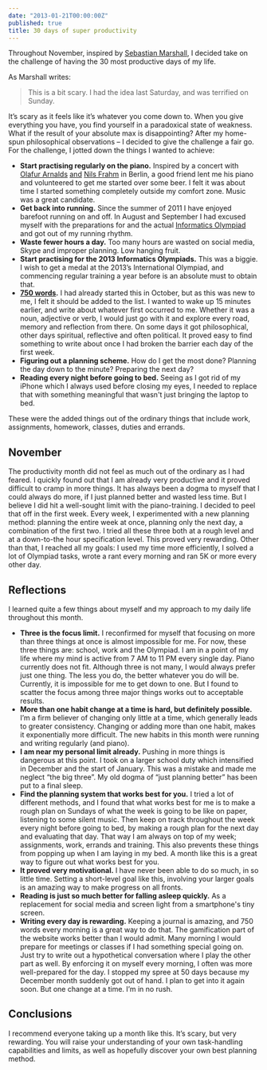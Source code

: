 ```yaml
---
date: "2013-01-21T00:00:00Z"
published: true
title: 30 days of super productivity
---
```


<div class="intro">
  Throughout November, inspired by <a href="http://sebastianmarshall.com/what-if-you-were-to-commit-to-having-the-most-productive-90-days-of-your-life">Sebastian Marshall</a>,
  I decided take on the challenge of having the 30 most productive days of my
  life.
</div>

As Marshall writes:

> This is a bit scary. I had the idea last Saturday, and was terrified on
> Sunday.

It’s scary as it feels like it’s whatever you come down to. When you give
everything you have, you find yourself in a paradoxical state of weakness. What
if the result of your absolute max is disappointing? After my home-spun
philosophical observations – I decided to give the challenge a fair go.  For
the challenge, I jotted down the things I wanted to achieve:

* **Start practising regularly on the piano.** Inspired by a concert with [Olafur Arnalds](http://www.youtube.com/watch?v=0kYc55bXJFI)
  [and](http://www.youtube.com/watch?v=itErRn4T2no) [Nils Frahm](http://www.youtube.com/watch?v=wkbf1-cVUuY) 
  in Berlin, a good friend lent me his piano and volunteered to get me started
  over some beer. I felt it was about time I started something completely
  outside my comfort zone. Music
  was a great candidate.
* **Get back into running.** Since the summer of 2011 I have enjoyed barefoot
   running on and off. In August and September I had excused myself with the
   preparations for and the actual [Informatics Olympiad](/my-journey-to-the-international-olympiad-in-informatics/)
   and got out of my running rhythm.
* **Waste fewer hours a day.** Too many hours are wasted on social media, Skype and
  improper planning. Low hanging fruit.
* **Start practising for the 2013 Informatics Olympiads.** This was a biggie. I wish
  to get a medal at the 2013’s International Olympiad, and commencing regular
  training a year before is an absolute must to obtain that.
* **[750 words](http://750words.com/).** I had already started this in October, but
  as this was new to me, I felt it should be added to the list. I wanted to wake
  up 15 minutes earlier, and write about whatever first occurred to me. Whether
  it was a noun, adjective or verb, I would just go with it and explore every
  road, memory and reflection from there. On some days it got philosophical, other
  days spiritual, reflective and often political. It proved easy to find
  something to write about once I had broken the barrier each day of the first
  week.
* **Figuring out a planning scheme.** How do I get the most done? Planning the day down to
  the minute? Preparing the next day?
* **Reading every night before going to bed.** Seeing as I got rid of my iPhone
  which I always used before closing my eyes, I needed to replace that with
  something meaningful that wasn't just bringing the laptop to bed.

These were the added things out of the ordinary things that include work,
assignments, homework, classes, duties and errands.

## November

The productivity month did not feel as much out of the ordinary as I had feared.
I quickly found out that I am already very productive and it proved difficult to
cramp in more things. It has always been a dogma to myself that I could always do
more, if I just planned better and wasted less time. But I believe I did hit a
well-sought limit with the piano-training. I decided to peel that off in the
first week. Every week, I experimented with a new planning method: planning the
entire week at once, planning only the next day, a combination of the first two.
I tried all these three both at a rough level and at a down-to-the hour
specification level. This proved very rewarding. Other than that, I reached all
my goals: I used my time more efficiently, I solved a lot of Olympiad tasks,
wrote a rant every morning and ran 5K or more every other day.

## Reflections 

I learned quite a few things about myself and my approach to my
daily life throughout this month.

* **Three is the focus limit.** I reconfirmed for myself that focusing on more than
  three things at once is almost impossible for me. For now, these three things
  are: school, work and the Olympiad. I am in a point of my life where my mind
  is active from 7 AM to 11 PM every single day.  Piano currently does not fit.
  Although three is not many, I would always prefer just one thing. The less you
  do, the better whatever you do will be. Currently, it is impossible for me to
  get down to one. But I found to scatter the focus among three major things
  works out to acceptable results.
* **More than one habit change at a time is hard, but definitely possible.**
  I’m a firm believer of changing only little at a time, which generally leads
  to greater consistency. Changing or adding more than one habit, makes it
  exponentially more difficult. The new habits in this month were running and
  writing regularly (and piano).
* **I am near my personal limit already.** Pushing in more things is dangerous at this
  point. I took on a larger school duty which intensified in December and the
  start of January. This was a mistake and made me neglect “the big three”. My
  old dogma of “just planning better” has been put to a final sleep.
* **Find the planning system that works best for you.** I tried a lot of different methods,
  and I found that what works best for me is to make a rough plan on Sundays of
  what the week is going to be like on paper, listening to some silent music.
  Then keep on track throughout the week every night before going to bed, by
  making a rough plan for the next day and evaluating that day. That way I am
  always on top of my week; assignments, work, errands and training. This also
  prevents these things from popping up when I am laying in my bed. A month like
  this is a great way to figure out what works best for you.
* **It proved very motivational.** I have never been able to do so much, in so
  little time. Setting a short-level goal like this, involving your larger goals
  is an amazing way to make progress on all fronts.
* **Reading is just so much better for falling asleep quickly.** As a
  replacement for social media and screen light from a smartphone's tiny screen.
* **Writing every day is rewarding.** Keeping a journal is amazing, and 750 words
  every morning is a great way to do that. The gamification part of the website
  works better than I would admit. Many morning I would prepare for meetings or
  classes if I had something special going on. Just try to write out a
  hypothetical conversation where I play the other part as well. By enforcing it
  on myself every morning, I often was more well-prepared for the day. I stopped
  my spree at 50 days because my December month suddenly got out of hand. I plan
  to get into it again soon. But one change at a time. I’m in no rush.

## Conclusions

I recommend everyone taking up a month like this. It’s scary, but very
rewarding. You will raise your understanding of your own task-handling
capabilities and limits, as well as hopefully discover your own best planning
method.
